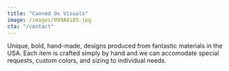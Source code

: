 ```yaml
---
title: "Canned Ox Visuals"
image: /images/099A8185.jpg
cta: "/contact"
---
```

Unique, bold, hand-made, designs produced from fantastic materials in the USA. Each item is crafted simply by hand and we can accomodate special requests, custom colors, and sizing to individual needs. 